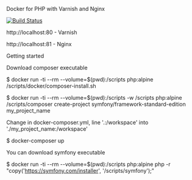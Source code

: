 Docker for PHP with Varnish and Nginx

[![Build Status](https://travis-ci.org/itscaro/docker-php-varnish.svg?branch=master)](https://travis-ci.org/itscaro/docker-php-varnish)

http://localhost:80 - Varnish

http://localhost:81 - Nginx

Getting started

Download composer executable

$ docker run -ti --rm --volume=$(pwd):/scripts php:alpine /scripts/docker/composer-install.sh

$ docker run -ti --rm --volume=$(pwd):/scripts -w /scripts php:alpine /scripts/composer create-project symfony/framework-standard-edition my_project_name

Change in docker-composer.yml, line '.:/workspace' into './my_project_name:/workspace'

$ docker-composer up

You can download symfony executable

$ docker run -ti --rm --volume=$(pwd):/scripts php:alpine  php -r "copy('https://symfony.com/installer', '/scripts/symfony');"

